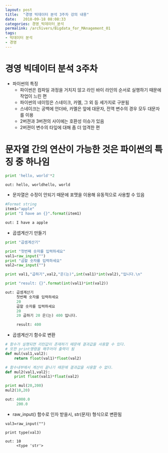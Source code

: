 ```yaml
---
layout: post
title:  "경영 빅데이터 분석 3주차 강의 내용"
date:   2018-09-18 08:08:33
categories: 경영_빅데이터_분석
permalink: /archivers/Bigdata_for_MAnagement_01
tags:
- 빅데이터 분석
- 경영
---
```


# 경영 빅데이터 분석 3주차

* 파이썬의 특징
    - 파이썬은 컴파일 과정을 거치지 않고 라인 바이 라인의 순서로 실행하기 때문에 작업이 느린 편
    - 파이썬의 네이밍은 스네이크, 카멜, 그 외 등 세가지로 구분됨
    - 스네이크는 공백에 언더바, 카멜은 앞에 대문자, 전역 변수의 경우 모두 대문자를 이용
    - 2버젼과 3버젼의 사이에는 호환성 이슈가 있음
    - 2버젼이 변수의 타잎에 대해 좀 더 엄격한 편


# 문자열 간의 연산이 가능한 것은 파이썬의 특징 중 하나임
```python
print 'hello, world'*2

out: hello, worldhello, world
```


* 문자열은 수정이 안되기 때문에 포맷을 이용해 유동적으로 사용할 수 있음
```python
#Format string
item1="apple"
print "I have an {}".format(item1)

out: I have a apple
```


* 곱셉계산기 만들기
```python
print "곱셈계산기"

print "첫번째 숫자를 입력하세요"
val1=raw_input("")
print "곱할 숫자를 입력하세요"
val2=raw_input("")

print val1,"곱하기",val2,"은(는)",int(val1)*int(val2),"입니다.\n"

print "result: {}".format(int(val1)*int(val2))

out: 곱셈계산기
     첫번째 숫자를 입력하세요
     20
     곱할 숫자를 입력하세요
     20
     20 곱하기 20 은(는) 400 입니다.

     result: 400
```


* 곱셈계산기 함수로 변환
```python
# 함수가 실행되면 리턴값이 존재하기 때문에 결과값을 사용할 수 있다.
# 또한 print명령을 해주어야 출력이 됨
def mul(val1,val2):
    return float(val1)*float(val2)

# 함수내부에서 계산이 끝나기 때문에 결과값을 사용할 수 없다.
def mul2(val1,val2):
    print float(val1)*float(val2)

print mul(20,200)
mul2(10,20) 

out: 4000.0
     200.0
```


* raw_input() 함수로 인자 받을시, str(문자) 형식으로 변환됨
```pyyhon
val3=raw_input("")

print type(val3)

out: 10
     <type 'str'>
```
